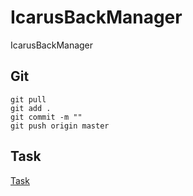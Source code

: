 # IcarusBackManager
IcarusBackManager

## Git

```shell
git pull
git add .
git commit -m ""
git push origin master
```

## Task


[Task](./doc/task-back.md)